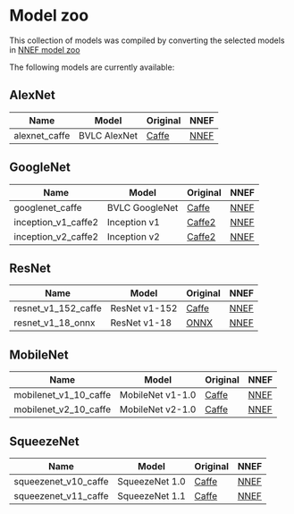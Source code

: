 
# Model zoo

This collection of models was compiled by converting the selected models in 
[NNEF model zoo](https://github.com/KhronosGroup/NNEF-Tools/tree/master/models)

The following models are currently available:

## AlexNet

Name | Model | Original | NNEF
--- | --- | --- | ---
alexnet_caffe | BVLC AlexNet | [Caffe](https://github.com/BVLC/caffe/tree/master/models/bvlc_alexnet) | [NNEF](https://sfo2.digitaloceanspaces.com/nnef-public/bvlc_alexnet.caffemodel.nnef.tgz)

## GoogleNet

Name | Model | Original | NNEF
--- | --- | --- | ---
googlenet_caffe | BVLC GoogleNet | [Caffe](https://github.com/BVLC/caffe/tree/master/models/bvlc_googlenet) | [NNEF](https://sfo2.digitaloceanspaces.com/nnef-public/bvlc_googlenet.caffemodel.nnef.tgz)
inception_v1_caffe2 | Inception v1 | [Caffe2](https://github.com/caffe2/models/tree/master/inception_v1) | [NNEF](https://sfo2.digitaloceanspaces.com/nnef-public/inception_v1.caffe2.nnef.tgz)
inception_v2_caffe2 | Inception v2 | [Caffe2](https://github.com/caffe2/models/tree/master/inception_v2) | [NNEF](https://sfo2.digitaloceanspaces.com/nnef-public/inception_v2.caffe2.nnef.tgz)

## ResNet

Name | Model | Original | NNEF
--- | --- | --- | ---
resnet_v1_152_caffe | ResNet v1-152 | [Caffe](https://github.com/KaimingHe/deep-residual-networks) | [NNEF](https://sfo2.digitaloceanspaces.com/nnef-public/resnet_v1_152.caffemodel.nnef.tgz)
resnet_v1_18_onnx | ResNet v1-18 | [ONNX](https://s3.amazonaws.com/onnx-model-zoo/resnet/resnet18v1/resnet18v1.onnx) | [NNEF](https://sfo2.digitaloceanspaces.com/nnef-public/resnet_v1_18.onnx.nnef.tgz)

## MobileNet

Name | Model | Original | NNEF
--- | --- | --- | ---
mobilenet_v1_10_caffe | MobileNet v1-1.0 | [Caffe](https://github.com/shicai/MobileNet-Caffe) | [NNEF](https://sfo2.digitaloceanspaces.com/nnef-public/mobilenet_v1_1.0.caffemodel.nnef.tgz)
mobilenet_v2_10_caffe | MobileNet v2-1.0 | [Caffe](https://github.com/shicai/MobileNet-Caffe) | [NNEF](https://sfo2.digitaloceanspaces.com/nnef-public/mobilenet_v2_1.0.caffemodel.nnef.tgz)

## SqueezeNet

Name | Model | Original | NNEF
--- | --- | --- | ---
squeezenet_v10_caffe | SqueezeNet 1.0 | [Caffe](https://github.com/DeepScale/SqueezeNet/tree/master/SqueezeNet_v1.0) | [NNEF](https://sfo2.digitaloceanspaces.com/nnef-public/squeezenet_v1.0.caffemodel.nnef.tgz)
squeezenet_v11_caffe | SqueezeNet 1.1 | [Caffe](https://github.com/DeepScale/SqueezeNet/tree/master/SqueezeNet_v1.1) | [NNEF](https://sfo2.digitaloceanspaces.com/nnef-public/squeezenet_v1.1.caffemodel.nnef.tgz)

